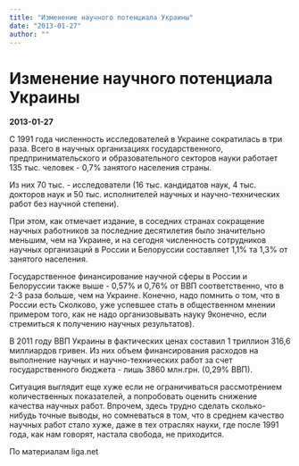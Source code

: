 ```yaml
---
title: "Изменение научного потенциала Украины"
date: "2013-01-27"
author: ""
---
```


# Изменение научного потенциала Украины

**2013-01-27** 

С 1991 года численность исследователей в Украине сократилась в три раза.  Всего в научных организациях государственного, предпринимательского и  образовательного секторов науки работает 135 тыс. человек - 0,7%  занятого населения страны.

Из них 70 тыс. - исследователи (16 тыс. кандидатов наук, 4 тыс.  докторов наук и 50 тыс. исполнителей научных и научно-технических работ  без научной степени).

При этом, как отмечает издание, в соседних странах сокращение научных  работников за последние десятилетия было значительно меньшим, чем на  Украине, и на сегодня численность сотрудников научных организаций в  России и Белоруссии составляет 1,1% та 1,3% от занятого населения.

Государственное финансирование научной сферы в России и Белоруссии  также выше - 0,57% и 0,76% от ВВП соответственно, что в 2-3 раза больше,  чем на Украине. Конечно, надо помнить о том, что в России есть Сколково, уже успевшее стать в общественном мнении примером того, как не надо организовывать науку 9конечно, если стремиться к получению научных результатов).

В 2011 году ВВП Украины в фактических ценах составил 1  триллион 316,6 миллиардов гривен. Из них объем финансирования расходов  на выполнение научных и научно-технических рaбот за счет  государственного бюджета - лишь 3860 млн.грн. (0,29% ВВП).

Ситуация выглядит еще хуже если не ограничиваться рассмотрением количественных показателей, а попробовать оценить снижение качества научных работ. Впрочем, здесь трудно сделать сколько-нибудь точные выводы, но сомневаться в том, что в среднем качество научных работ стало хуже, даже в тех отраслях науки, где после 1991 года, как нам говорят, настала свобода, не приходится.

По материалам liga.net